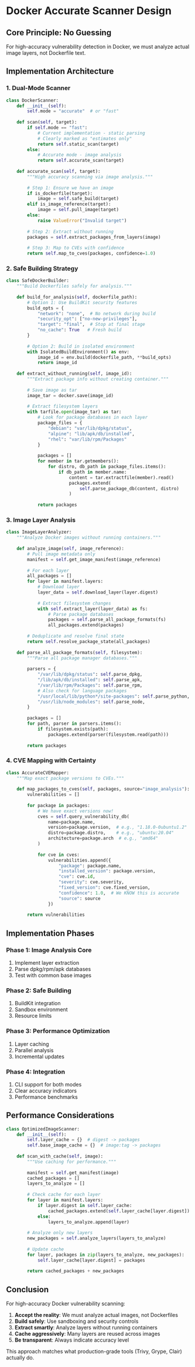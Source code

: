 # Docker Accurate Scanner Design

## Core Principle: No Guessing

For high-accuracy vulnerability detection in Docker, we must analyze actual image layers, not Dockerfile text.

## Implementation Architecture

### 1. Dual-Mode Scanner

```python
class DockerScanner:
    def __init__(self):
        self.mode = "accurate"  # or "fast"
    
    def scan(self, target):
        if self.mode == "fast":
            # Current implementation - static parsing
            # Clearly marked as "estimates only"
            return self.static_scan(target)
        else:
            # Accurate mode - image analysis
            return self.accurate_scan(target)
    
    def accurate_scan(self, target):
        """High accuracy scanning via image analysis."""
        
        # Step 1: Ensure we have an image
        if is_dockerfile(target):
            image = self.safe_build(target)
        elif is_image_reference(target):
            image = self.pull_image(target)
        else:
            raise ValueError("Invalid target")
        
        # Step 2: Extract without running
        packages = self.extract_packages_from_layers(image)
        
        # Step 3: Map to CVEs with confidence
        return self.map_to_cves(packages, confidence=1.0)
```

### 2. Safe Building Strategy

```python
class SafeDockerBuilder:
    """Build Dockerfiles safely for analysis."""
    
    def build_for_analysis(self, dockerfile_path):
        # Option 1: Use BuildKit security features
        build_opts = {
            "network": "none",  # No network during build
            "security_opt": ["no-new-privileges"],
            "target": "final",  # Stop at final stage
            "no_cache": True   # Fresh build
        }
        
        # Option 2: Build in isolated environment
        with IsolatedBuildEnvironment() as env:
            image_id = env.build(dockerfile_path, **build_opts)
            return image_id
    
    def extract_without_running(self, image_id):
        """Extract package info without creating container."""
        
        # Save image as tar
        image_tar = docker.save(image_id)
        
        # Extract filesystem layers
        with tarfile.open(image_tar) as tar:
            # Look for package databases in each layer
            package_files = {
                "debian": "var/lib/dpkg/status",
                "alpine": "lib/apk/db/installed", 
                "rhel": "var/lib/rpm/Packages"
            }
            
            packages = []
            for member in tar.getmembers():
                for distro, db_path in package_files.items():
                    if db_path in member.name:
                        content = tar.extractfile(member).read()
                        packages.extend(
                            self.parse_package_db(content, distro)
                        )
            
            return packages
```

### 3. Image Layer Analysis

```python
class ImageLayerAnalyzer:
    """Analyze Docker images without running containers."""
    
    def analyze_image(self, image_reference):
        # Pull image metadata only
        manifest = self.get_image_manifest(image_reference)
        
        # For each layer
        all_packages = []
        for layer in manifest.layers:
            # Download layer
            layer_data = self.download_layer(layer.digest)
            
            # Extract filesystem changes
            with self.extract_layer(layer_data) as fs:
                # Parse package databases
                packages = self.parse_all_package_formats(fs)
                all_packages.extend(packages)
        
        # Deduplicate and resolve final state
        return self.resolve_package_state(all_packages)
    
    def parse_all_package_formats(self, filesystem):
        """Parse all package manager databases."""
        
        parsers = {
            "/var/lib/dpkg/status": self.parse_dpkg,
            "/lib/apk/db/installed": self.parse_apk,
            "/var/lib/rpm/Packages": self.parse_rpm,
            # Also check for language packages
            "/usr/local/lib/python*/site-packages": self.parse_python,
            "/usr/lib/node_modules": self.parse_node,
        }
        
        packages = []
        for path, parser in parsers.items():
            if filesystem.exists(path):
                packages.extend(parser(filesystem.read(path)))
        
        return packages
```

### 4. CVE Mapping with Certainty

```python
class AccurateCVEMapper:
    """Map exact package versions to CVEs."""
    
    def map_packages_to_cves(self, packages, source="image_analysis"):
        vulnerabilities = []
        
        for package in packages:
            # We have exact versions now!
            cves = self.query_vulnerability_db(
                name=package.name,
                version=package.version,  # e.g., "1.18.0-0ubuntu1.2"
                distro=package.distro,    # e.g., "ubuntu:20.04"
                architecture=package.arch  # e.g., "amd64"
            )
            
            for cve in cves:
                vulnerabilities.append({
                    "package": package.name,
                    "installed_version": package.version,
                    "cve": cve.id,
                    "severity": cve.severity,
                    "fixed_version": cve.fixed_version,
                    "confidence": 1.0,  # We KNOW this is accurate
                    "source": source
                })
        
        return vulnerabilities
```

## Implementation Phases

### Phase 1: Image Analysis Core
1. Implement layer extraction
2. Parse dpkg/rpm/apk databases
3. Test with common base images

### Phase 2: Safe Building
1. BuildKit integration
2. Sandbox environment
3. Resource limits

### Phase 3: Performance Optimization
1. Layer caching
2. Parallel analysis
3. Incremental updates

### Phase 4: Integration
1. CLI support for both modes
2. Clear accuracy indicators
3. Performance benchmarks

## Performance Considerations

```python
class OptimizedImageScanner:
    def __init__(self):
        self.layer_cache = {}  # digest -> packages
        self.base_image_cache = {}  # image:tag -> packages
    
    def scan_with_cache(self, image):
        """Use caching for performance."""
        
        manifest = self.get_manifest(image)
        cached_packages = []
        layers_to_analyze = []
        
        # Check cache for each layer
        for layer in manifest.layers:
            if layer.digest in self.layer_cache:
                cached_packages.extend(self.layer_cache[layer.digest])
            else:
                layers_to_analyze.append(layer)
        
        # Analyze only new layers
        new_packages = self.analyze_layers(layers_to_analyze)
        
        # Update cache
        for layer, packages in zip(layers_to_analyze, new_packages):
            self.layer_cache[layer.digest] = packages
        
        return cached_packages + new_packages
```

## Conclusion

For high-accuracy Docker vulnerability scanning:

1. **Accept the reality**: We must analyze actual images, not Dockerfiles
2. **Build safely**: Use sandboxing and security controls
3. **Extract smartly**: Analyze layers without running containers
4. **Cache aggressively**: Many layers are reused across images
5. **Be transparent**: Always indicate accuracy level

This approach matches what production-grade tools (Trivy, Grype, Clair) actually do.